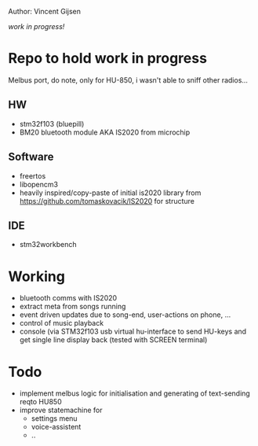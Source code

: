 Author: Vincent Gijsen

*work in progress!*

# Repo to hold work in progress 

Melbus port, do note, only for HU-850, i wasn't able to sniff other radios...

## HW
* stm32f103 (bluepill)
* BM20 bluetooth module AKA IS2020 from microchip

## Software

* freertos
* libopencm3
* heavily inspired/copy-paste of initial is2020 library from https://github.com/tomaskovacik/IS2020 for structure


## IDE

* stm32workbench

# Working
* bluetooth comms with IS2020
* extract meta from songs running
* event driven updates due to song-end, user-actions on phone, ...
* control of music playback
* console (via STM32f103 usb virtual hu-interface to send HU-keys and get single line display back (tested with SCREEN terminal)



# Todo
* implement melbus logic for initialisation and generating of text-sending reqto HU850
* improve statemachine for 
  * settings menu
  * voice-assistent
  * ..
